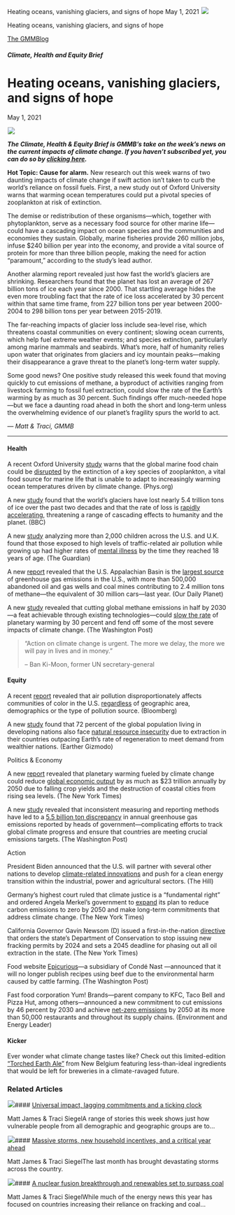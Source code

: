 



Heating oceans, vanishing glaciers, and signs of hope
May 1, 2021
![](data:image/gif;base64,R0lGODlhAQABAAAAACH5BAEKAAEALAAAAAABAAEAAAICTAEAOw==)![](https://www.gmmb.com/wp-content/uploads/2021/05/c7d45229-6a07-4ec8-8783-73c930b130ba.png)



Heating oceans, vanishing glaciers, and signs of hope





 [The GMMBlog](/blog/)



##### Climate, Health and Equity Brief

 Heating oceans, vanishing glaciers, and signs of hope
=====================================================


May 1, 2021



![](data:image/gif;base64,R0lGODlhAQABAAAAACH5BAEKAAEALAAAAAABAAEAAAICTAEAOw==)![](https://www.gmmb.com/wp-content/uploads/2021/05/c7d45229-6a07-4ec8-8783-73c930b130ba-552x552.png) 


***The Climate, Health & Equity Brief is GMMB’s take on the week’s news on the current impacts of climate change. If you haven’t subscribed yet, you can do so by [clicking here](https://mailchimp.us4.list-manage.com/subscribe?u=f2f8c4bdabe1a2a83f914e813&id=4a13a601e2).***


**Hot Topic: Cause for alarm.** New research out this week warns of two daunting impacts of climate change if swift action isn’t taken to curb the world’s reliance on fossil fuels. First, a new study out of Oxford University warns that warming ocean temperatures could put a pivotal species of zooplankton at risk of extinction.


The demise or redistribution of these organisms—which, together with phytoplankton, serve as a necessary food source for other marine life—could have a cascading impact on ocean species and the communities and economies they sustain. Globally, marine fisheries provide 260 million jobs, infuse $240 billion per year into the economy, and provide a vital source of protein for more than three billion people, making the need for action “paramount,” according to the study’s lead author.


Another alarming report revealed just how fast the world’s glaciers are shrinking. Researchers found that the planet has lost an average of 267 billion tons of ice each year since 2000. That startling average hides the even more troubling fact that the rate of ice loss accelerated by 30 percent within that same time frame, from 227 billion tons per year between 2000-2004 to 298 billion tons per year between 2015-2019.


The far-reaching impacts of glacier loss include sea-level rise, which threatens coastal communities on every continent; slowing ocean currents, which help fuel extreme weather events; and species extinction, particularly among marine mammals and seabirds. What’s more, half of humanity relies upon water that originates from glaciers and icy mountain peaks—making their disappearance a grave threat to the planet’s long-term water supply.


Some good news? One positive study released this week found that moving quickly to cut emissions of methane, a byproduct of activities ranging from livestock farming to fossil fuel extraction, could slow the rate of the Earth’s warming by as much as 30 percent. Such findings offer much-needed hope—but we face a daunting road ahead in both the short and long-term unless the overwhelming evidence of our planet’s fragility spurs the world to act.


*— Matt & Traci, GMMB*




---


#### Health


A recent Oxford University [study](https://www.pnas.org/content/118/18/e2017105118) warns that the global marine food chain could be [disrupted](https://phys.org/news/2021-04-climate-impacts-plankton-key-marine.html) by the extinction of a key species of zooplankton, a vital food source for marine life that is unable to adapt to increasingly warming ocean temperatures driven by climate change. (Phys.org)


A new [study](https://urldefense.com/v3/__https:/www.nature.com/articles/s41586-021-03436-z__;!!HhhKMSGjjQV-!o8WAUogvUn-k3QqqclHef6w2lzszWULraU3Itb3cH1AWyVqGli_sG5B0J87Fj4du%24) found that the world’s glaciers have lost nearly 5.4 trillion tons of ice over the past two decades and that the rate of loss is [rapidly accelerating](https://www.bbc.com/news/science-environment-56921164), threatening a range of cascading effects to humanity and the planet. (BBC)


A new [study](https://jamanetwork.com/journals/jamanetworkopen/fullarticle/2779249) analyzing more than 2,000 children across the U.S. and U.K. found that those exposed to high levels of traffic-related air pollution while growing up had higher rates of [mental illness](https://www.theguardian.com/environment/2021/apr/28/study-links-childhood-air-pollution-exposure-to-poorer-mental-health) by the time they reached 18 years of age. (The Guardian)


A new [report](https://www.kayrros.com/wp-content/uploads/2021/04/Appalachian-Press-Release-Final-4.22.21.pdf) revealed that the U.S. Appalachian Basin is the [largest source](https://www.ourdailyplanet.com/story/new-satellite-data-shows-appalachian-basin-emits-more-methane-than-permian-basin/?mc_cid=8137484450&mc_eid=d6836cd3d7) of greenhouse gas emissions in the U.S., with more than 500,000 abandoned oil and gas wells and coal mines contributing to 2.4 million tons of methane—the equivalent of 30 million cars—last year. (Our Daily Planet)


A new [study](https://iopscience.iop.org/article/10.1088/1748-9326/abf9c8/pdf) revealed that cutting global methane emissions in half by 2030—a feat achievable through existing technologies—could [slow the rate](https://www.washingtonpost.com/climate-environment/2021/04/27/cut-methane-emissions-30-percent/) of planetary warming by 30 percent and fend off some of the most severe impacts of climate change. (The Washington Post)



> “Action on climate change is urgent. The more we delay, the more we will pay in lives and in money.”  
> 
> – Ban Ki-Moon, former UN secretary-general
> 
> 


#### Equity


A recent [report](https://advances.sciencemag.org/content/7/18/eabf4491) revealed that air pollution disproportionately affects communities of color in the U.S. [regardless](https://www.bloomberg.com/news/articles/2021-04-28/almost-all-types-of-air-pollution-disproportionately-affect-communities-of-color?cmpid=BBD042921_GREENDAILY&utm_medium=email&utm_source=newsletter&utm_term=210429&utm_campaign=greendaily) of geographic area, demographics or the type of pollution source. (Bloomberg)


A new [study](https://www.nature.com/articles/s41893-021-00708-4) found that 72 percent of the global population living in developing nations also face [natural resource insecurity](https://earther.gizmodo.com/72-of-people-don-t-have-access-to-the-resources-they-n-1846763386) due to extraction in their countries outpacing Earth’s rate of regeneration to meet demand from wealthier nations. (Earther Gizmodo)  

Politics & Economy  

A new [report](https://www.swissre.com/institute/research/topics-and-risk-dialogues/climate-and-natural-catastrophe-risk/expertise-publication-economics-of-climate-change.html) revealed that planetary warming fueled by climate change could reduce [global economic output](https://www.nytimes.com/2021/04/22/climate/climate-change-economy.html) by as much as $23 trillion annually by 2050 due to falling crop yields and the destruction of coastal cities from rising sea levels. (The New York Times)


A new [study](https://www.nature.com/articles/s41558-021-01033-6) revealed that inconsistent measuring and reporting methods have led to a [5.5 billion ton discrepancy](https://www.washingtonpost.com/climate-environment/2021/04/26/greenhouse-accounting-problem/?mc_cid=8137484450&mc_eid=d6836cd3d7) in annual greenhouse gas emissions reported by heads of government—complicating efforts to track global climate progress and ensure that countries are meeting crucial emissions targets. (The Washington Post)  

Action


President Biden announced that the U.S. will partner with several other nations to develop [climate-related innovations](https://thehill.com/policy/energy-environment/549929-biden-says-us-will-work-with-other-countries-on-climate-innovation) and push for a clean energy transition within the industrial, power and agricultural sectors. (The Hill)


Germany’s highest court ruled that climate justice is a “fundamental right” and ordered Angela Merkel’s government to [expand](https://www.nytimes.com/2021/04/29/world/europe/germany-high-court-climate-change-youth.html) its plan to reduce carbon emissions to zero by 2050 and make long-term commitments that address climate change. (The New York Times)


California Governor Gavin Newsom (D) issued a first-in-the-nation [directive](https://www.nytimes.com/2021/04/23/us/politics/gavin-newsom-california-fracking.html) that orders the state’s Department of Conservation to stop issuing new fracking permits by 2024 and sets a 2045 deadline for phasing out all oil extraction in the state. (The New York Times)


Food website [Epicurious](https://www.washingtonpost.com/food/2021/04/27/epicurious-beef-recipes/)—a subsidiary of Condé Nast —announced that it will no longer publish recipes using beef due to the environmental harm caused by cattle farming. (The Washington Post)


Fast food corporation Yum! Brands—parent company to KFC, Taco Bell and Pizza Hut, among others—announced a new commitment to cut emissions by 46 percent by 2030 and achieve [net-zero emissions](https://www.environmentalleader.com/2021/04/how-yum-brands-will-reduce-emissions-50-by-2030/) by 2050 at its more than 50,000 restaurants and throughout its supply chains. (Environment and Energy Leader)


#### Kicker


Ever wonder what climate change tastes like? Check out this limited-edition [“Torched Earth Ale”](https://thehill.com/policy/energy-environment/overnights/549295-new-belgium-makes-climate-change-beer-from-less-than) from New Belgium featuring less-than-ideal ingredients that would be left for breweries in a climate-ravaged future.









### Related Articles

![](data:image/gif;base64,R0lGODlhAQABAAAAACH5BAEKAAEALAAAAAABAAEAAAICTAEAOw==)![](https://www.gmmb.com/wp-content/uploads/2023/01/c53f7cb5-08a2-d0cf-d9a1-c8ef2c9b55e0-380x200.png)#### [Universal impact, lagging commitments and a ticking clock](https://www.gmmb.com/news/universal-impact-lagging-commitments-and-a-ticking-clock/)

Matt James & Traci SiegelA range of stories this week shows just how vulnerable people from all demographic and geographic groups are to…

![](data:image/gif;base64,R0lGODlhAQABAAAAACH5BAEKAAEALAAAAAABAAEAAAICTAEAOw==)![](https://www.gmmb.com/wp-content/uploads/2023/01/Picture1-380x200.png)#### [Massive storms, new household incentives, and a critical year ahead](https://www.gmmb.com/news/massive-storms-new-household-incentives-and-a-critical-year-ahead-and-renewables-set-to-surpass-coal-2/)

Matt James & Traci SiegelThe last month has brought devastating storms across the country.

![](data:image/gif;base64,R0lGODlhAQABAAAAACH5BAEKAAEALAAAAAABAAEAAAICTAEAOw==)![](https://www.gmmb.com/wp-content/uploads/2022/12/Picture1-380x200.png)#### [A nuclear fusion breakthrough and renewables set to surpass coal](https://www.gmmb.com/news/a-nuclear-fusion-breakthrough-and-renewables-set-to-surpass-coal/)

Matt James & Traci SiegelWhile much of the energy news this year has focused on countries increasing their reliance on fracking and coal…





